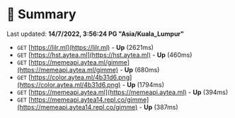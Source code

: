 # 📖 Summary
Last updated: **14/7/2022, 3:56:24 PG "Asia/Kuala_Lumpur"**

- `GET` [https://lilr.ml](https://lilr.ml) - **Up** (2621ms)
- `GET` [https://hst.aytea.ml](https://hst.aytea.ml) - **Up** (460ms)
- `GET` [https://memeapi.aytea.ml/gimme](https://memeapi.aytea.ml/gimme) - **Up** (680ms)
- `GET` [https://color.aytea.ml/4b31d6.png](https://color.aytea.ml/4b31d6.png) - **Up** (1794ms)
- `GET` [https://memeapi.aytea.ml](https://memeapi.aytea.ml) - **Up** (394ms)
- `GET` [https://memeapi.aytea14.repl.co/gimme](https://memeapi.aytea14.repl.co/gimme) - **Up** (387ms)
